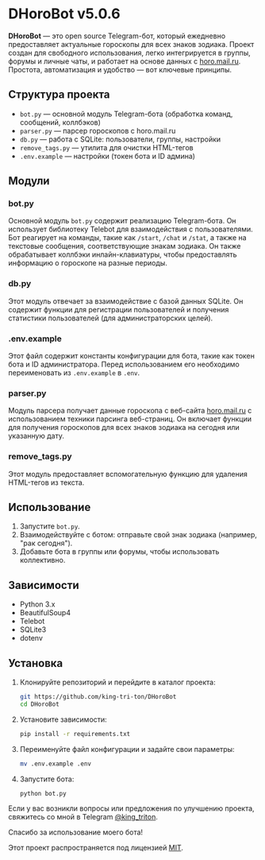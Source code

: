 # DHoroBot v5.0.6

**DHoroBot** — это open source Telegram-бот, который ежедневно предоставляет актуальные гороскопы для всех знаков зодиака. Проект создан для свободного использования, легко интегрируется в группы, форумы и личные чаты, и работает на основе данных с [horo.mail.ru](https://horo.mail.ru). Простота, автоматизация и удобство — вот ключевые принципы.

## Структура проекта

- `bot.py` — основной модуль Telegram-бота (обработка команд, сообщений, коллбэков)
- `parser.py` — парсер гороскопов с horo.mail.ru
- `db.py` — работа с SQLite: пользователи, группы, настройки
- `remove_tags.py` — утилита для очистки HTML-тегов
- `.env.example` — настройки (токен бота и ID админа)

## Модули

### bot.py

Основной модуль `bot.py` содержит реализацию Telegram-бота. Он использует библиотеку Telebot для взаимодействия с пользователями. Бот реагирует на команды, такие как `/start`, `/chat` и `/stat`, а также на текстовые сообщения, соответствующие знакам зодиака. Он также обрабатывает коллбэки инлайн-клавиатуры, чтобы предоставлять информацию о гороскопе на разные периоды.

### db.py

Этот модуль отвечает за взаимодействие с базой данных SQLite. Он содержит функции для регистрации пользователей и получения статистики пользователей (для администраторских целей).

### .env.example

Этот файл содержит константы конфигурации для бота, такие как токен бота и ID администратора. Перед использованием его необходимо переименовать из `.env.example` в `.env`.

### parser.py

Модуль парсера получает данные гороскопа с веб-сайта [horo.mail.ru](https://horo.mail.ru) с использованием техники парсинга веб-страниц. Он включает функции для получения гороскопов для всех знаков зодиака на сегодня или указанную дату.

### remove\_tags.py

Этот модуль предоставляет вспомогательную функцию для удаления HTML-тегов из текста.

## Использование

1. Запустите `bot.py`.
2. Взаимодействуйте с ботом: отправьте свой знак зодиака (например, "рак сегодня").
3. Добавьте бота в группы или форумы, чтобы использовать коллективно.

## Зависимости

* Python 3.x
* BeautifulSoup4
* Telebot
* SQLite3
* dotenv

## Установка

1. Клонируйте репозиторий и перейдите в каталог проекта:
   ```bash
   git https://github.com/king-tri-ton/DHoroBot
   cd DHoroBot
   ```

2. Установите зависимости:

   ```bash
   pip install -r requirements.txt
   ```

3. Переименуйте файл конфигурации и задайте свои параметры:

   ```bash
   mv .env.example .env
   ```

4. Запустите бота:

   ```bash
   python bot.py
   ```

Если у вас возникли вопросы или предложения по улучшению проекта, свяжитесь со мной в Telegram [@king\_triton](https://t.me/king_triton).

Спасибо за использование моего бота!

Этот проект распространяется под лицензией [MIT](https://choosealicense.com/licenses/mit/).
